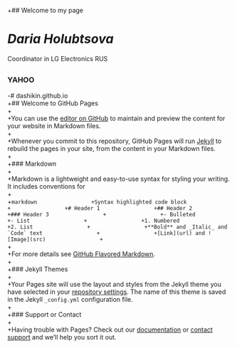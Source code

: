 +## Welcome to my page 

# *Daria Holubtsova*
Coordinator in LG Electronics RUS
##  
### __YAHOO__ 
-# dashikin.github.io                              
+## Welcome to GitHub Pages                
+                
+You can use the [editor on GitHub](https://github.com/Dashikin/dashikin.github.io/edit/master/README.md) to maintain and preview the content for your website in Markdown files.                
+                
+Whenever you commit to this repository, GitHub Pages will run [Jekyll](https://jekyllrb.com/) to rebuild the pages in your site, from the content in your Markdown files.                
+                
+### Markdown                
+                
+Markdown is a lightweight and easy-to-use syntax for styling your writing. It includes conventions for                
+                
+```markdown                
+Syntax highlighted code block                
+                
+# Header 1                
+## Header 2                
+### Header 3                
+                
+- Bulleted                
+- List                
+                
+1. Numbered                
+2. List                
+                
+**Bold** and _Italic_ and `Code` text                
+                
+[Link](url) and ![Image](src)                
+```                
+                
+For more details see [GitHub Flavored Markdown](https://guides.github.com/features/mastering-markdown/).                
+                
+### Jekyll Themes               
+                
+Your Pages site will use the layout and styles from the Jekyll theme you have selected in your [repository settings](https://github.com/Dashikin/dashikin.github.io/settings). The name of this theme is saved in the Jekyll `_config.yml` configuration file.                
+                
+### Support or Contact                
+                
+Having trouble with Pages? Check out our [documentation](https://help.github.com/categories/github-pages-basics/) or [contact support](https://github.com/contact) and we’ll help you sort it out. 
